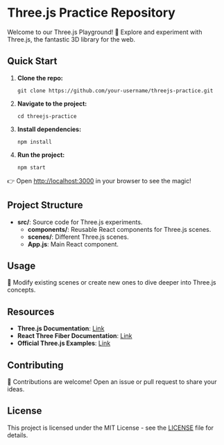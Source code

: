 <!DOCTYPE html>
<html lang="en">

<head>
    <meta charset="UTF-8">
    <meta name="viewport" content="width=device-width, initial-scale=1.0">
    <title>Three.js Practice Repository</title>
</head>

<body>
    <h1>Three.js Practice Repository</h1>
    <p>Welcome to our Three.js Playground! 🚀 Explore and experiment with Three.js, the fantastic 3D library for the web.</p>
    <h2>Quick Start</h2>
    <ol>
        <li><strong>Clone the repo:</strong>
            <pre><code>git clone https://github.com/your-username/threejs-practice.git</code></pre>
        </li>
        <li><strong>Navigate to the project:</strong>
            <pre><code>cd threejs-practice</code></pre>
        </li>
        <li><strong>Install dependencies:</strong>
            <pre><code>npm install</code></pre>
        </li>
        <li><strong>Run the project:</strong>
            <pre><code>npm start</code></pre>
        </li>
    </ol>
    <p>👉 Open <a href="http://localhost:3000">http://localhost:3000</a> in your browser to see the magic!</p>
    <h2>Project Structure</h2>
    <ul>
        <li><strong>src/</strong>: Source code for Three.js experiments.
            <ul>
                <li><strong>components/</strong>: Reusable React components for Three.js scenes.</li>
                <li><strong>scenes/</strong>: Different Three.js scenes.</li>
                <li><strong>App.js</strong>: Main React component.</li>
            </ul>
        </li>
    </ul>
    <h2>Usage</h2>
    <p>🎨 Modify existing scenes or create new ones to dive deeper into Three.js concepts.</p>
    <h2>Resources</h2>
    <ul>
        <li><strong>Three.js Documentation</strong>: <a href="https://threejs.org/docs/">Link</a></li>
        <li><strong>React Three Fiber Documentation</strong>: <a href="https://docs.pmnd.rs/react-three-fiber/gettingstarted/introduction">Link</a></li>
        <li><strong>Official Three.js Examples</strong>: <a href="https://threejs.org/examples/">Link</a></li>
    </ul>
    <h2>Contributing</h2>
    <p>🤝 Contributions are welcome! Open an issue or pull request to share your ideas.</p>
    <h2>License</h2>
    <p>This project is licensed under the MIT License - see the <a href="LICENSE">LICENSE</a> file for details.</p>
</body>

</html>
